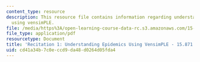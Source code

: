 ```yaml
---
content_type: resource
description: This resource file contains information regarding understanding epidemics
  using vensimPLE.
file: /media/https%3A/open-learning-course-data-rc.s3.amazonaws.com/15-871-introduction-to-system-dynamics-fall-2013/cd41a34b7c0eccd9da48d0264d05fda4_MIT15_871F13_rec1.pdf
file_type: application/pdf
resourcetype: Document
title: 'Recitation 1: Understanding Epidemics Using VensimPLE - 15.871 Fall 2013'
uid: cd41a34b-7c0e-ccd9-da48-d0264d05fda4
---
```

